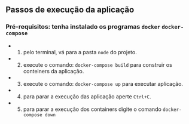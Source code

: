 ## Passos de execução da aplicação
### Pré-requisitos: tenha instalado os programas `docker` `docker-compose`
- 1. pelo terminal, vá para a pasta `node` do projeto.
- 2. execute o comando: `docker-compose build` para construir os conteiners da aplicação.
- 3. execute o comando: `docker-compose up` para executar aplicação.
- 4. para parar a execução das aplicação aperte `Ctrl+C`.
- 5. para parar a execução dos containers digite o comando `docker-compose down`